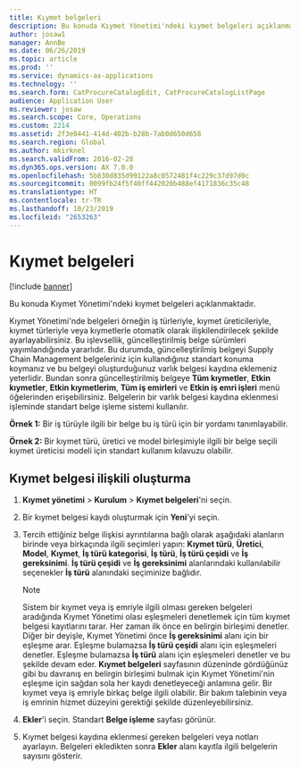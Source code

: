 ```yaml
---
title: Kıymet belgeleri
description: Bu konuda Kıymet Yönetimi'ndeki kıymet belgeleri açıklanmaktadır.
author: josaw1
manager: AnnBe
ms.date: 06/26/2019
ms.topic: article
ms.prod: ''
ms.service: dynamics-ax-applications
ms.technology: ''
ms.search.form: CatProcureCatalogEdit, CatProcureCatalogListPage
audience: Application User
ms.reviewer: josaw
ms.search.scope: Core, Operations
ms.custom: 2214
ms.assetid: 2f3e0441-414d-402b-b28b-7ab0d650d658
ms.search.region: Global
ms.author: mkirknel
ms.search.validFrom: 2016-02-28
ms.dyn365.ops.version: AX 7.0.0
ms.openlocfilehash: 5b830d835d99122a8c0572481f4c229c37d97d0c
ms.sourcegitcommit: 0099fb24f5f40ff442020b488ef4171836c35c48
ms.translationtype: HT
ms.contentlocale: tr-TR
ms.lasthandoff: 10/23/2019
ms.locfileid: "2653263"
---
```

# <a name="asset-documents"></a>Kıymet belgeleri

[!include [banner](../../includes/banner.md)]

 

Bu konuda Kıymet Yönetimi'ndeki kıymet belgeleri açıklanmaktadır.

Kıymet Yönetimi'nde belgeleri örneğin iş türleriyle, kıymet üreticileriyle, kıymet türleriyle veya kıymetlerle otomatik olarak ilişkilendirilecek şekilde ayarlayabilirsiniz. Bu işlevsellik, güncelleştirilmiş belge sürümleri yayımlandığında yararlıdır. Bu durumda, güncelleştirilmiş belgeyi Supply Chain Management belgeleriniz için kullandığınız standart konuma koymanız ve bu belgeyi oluşturduğunuz varlık belgesi kaydına eklemeniz yeterlidir. Bundan sonra güncelleştirilmiş belgeye **Tüm kıymetler**, **Etkin kıymetler**, **Etkin kıymetlerim**, **Tüm iş emirleri** ve **Etkin iş emri işleri** menü öğelerinden erişebilirsiniz. Belgelerin bir varlık belgesi kaydına eklenmesi işleminde standart belge işleme sistemi kullanılır.

**Örnek 1:** Bir iş türüyle ilgili bir belge bu iş türü için bir yordamı tanımlayabilir.

**Örnek 2:** Bir kıymet türü, üretici ve model birleşimiyle ilgili bir belge seçili kıymet üreticisi modeli için standart kullanım kılavuzu olabilir.

## <a name="create-asset-document-relation"></a>Kıymet belgesi ilişkili oluşturma

1. **Kıymet yönetimi** \> **Kurulum** \> **Kıymet belgeleri**'ni seçin.
2. Bir kıymet belgesi kaydı oluşturmak için **Yeni**'yi seçin.
3. Tercih ettiğiniz belge ilişkisi ayrıntılarına bağlı olarak aşağıdaki alanların birinde veya birkaçında ilgili seçimleri yapın: **Kıymet türü**, **Üretici**, **Model**, **Kıymet**, **İş türü kategorisi**, **İş türü**, **İş türü çeşidi** ve **İş gereksinimi**. **İş türü çeşidi** ve **İş gereksinimi** alanlarındaki kullanılabilir seçenekler **İş türü** alanındaki seçiminize bağlıdır.

    > [!NOTE]
    > Sistem bir kıymet veya iş emriyle ilgili olması gereken belgeleri aradığında Kıymet Yönetimi olası eşleşmeleri denetlemek için tüm kıymet belgesi kayıtlarını tarar. Her zaman ilk önce en belirgin birleşimi denetler. Diğer bir deyişle, Kıymet Yönetimi önce **İş gereksinimi** alanı için bir eşleşme arar. Eşleşme bulamazsa **İş türü çeşidi** alanı için eşleşmeleri denetler. Eşleşme bulamazsa **İş türü** alanı için eşleşmeleri denetler ve bu şekilde devam eder. **Kıymet belgeleri** sayfasının düzeninde gördüğünüz gibi bu davranış en belirgin birleşimi bulmak için Kıymet Yönetimi'nin eşleşme için sağdan sola her kaydı denetleyeceği anlamına gelir. Bir kıymet veya iş emriyle birkaç belge ilgili olabilir. Bir bakım talebinin veya iş emrinin hizmet düzeyini gerektiği şekilde düzenleyebilirsiniz.

4. **Ekler**'i seçin. Standart **Belge işleme** sayfası görünür.
5. Kıymet belgesi kaydına eklenmesi gereken belgeleri veya notları ayarlayın. Belgeleri ekledikten sonra **Ekler** alanı kayıtla ilgili belgelerin sayısını gösterir.

